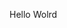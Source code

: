 Hello Wolrd













































































































































































































































































































































































































































































































































































































































































































































































































































































































































































































































































































































































































































































































































































































































































































































































































































































































































































































































































































































































































































































































































































































































